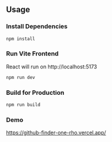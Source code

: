 ## Usage

### Install Dependencies

```bash
npm install
```

### Run Vite Frontend

React will run on http://localhost:5173

```bash
npm run dev
```

### Build for Production

```bash
npm run build
```

### Demo
https://github-finder-one-rho.vercel.app/

